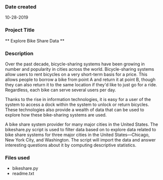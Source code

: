 ### Date created
10-28-2019

### Project Title
** Explore Bike Share Data **


### Description
Over the past decade, bicycle-sharing systems have been growing in number and popularity in cities across the world. Bicycle-sharing systems allow users to rent bicycles on a very short-term basis for a price. This allows people to borrow a bike from point A and return it at point B, though they can also return it to the same location if they'd like to just go for a ride. Regardless, each bike can serve several users per day.

Thanks to the rise in information technologies, it is easy for a user of the system to access a dock within the system to unlock or return bicycles. These technologies also provide a wealth of data that can be used to explore how these bike-sharing systems are used.

A bike share system provider for many major cities in the United States. The bikeshare.py script is used to filter data based on to explore data related to bike share systems for three major cities in the United States—Chicago, New York City, and Washington. The script will import the data and answer interesting questions about it by computing descriptive statistics.

[bikeshare.py]: https://github.com/SriKaratalapu/pdsnd_github/blob/master/bikeshare.py
[readme.txt]: https://github.com/SriKaratalapu/pdsnd_github/blob/master/readm.txt

### Files used
- bikeshare.py
- readme.txt


